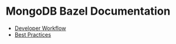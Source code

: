 # MongoDB Bazel Documentation
- [Developer Workflow](docs/developer_workflow.md)
- [Best Practices](docs/best_practices.md)
